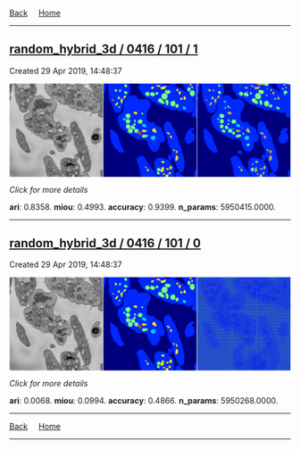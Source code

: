 
[Back](..)&nbsp;&nbsp;&nbsp;&nbsp;&nbsp;[Home](https://leapmanlab.github.io/snapshots)

---

<div class="summary"><a href="1"><h2>random_hybrid_3d / 0416 / 101 / 1</h2></a><p>Created 29 Apr 2019, 14:48:37
</p><a href="1"><img src="1/media/summary.png" align="center"></a><p>
<i>Click for more details</i>
</p></div>

**ari**: 0.8358. **miou**: 0.4993. **accuracy**: 0.9399. **n_params**: 5950415.0000. 

---

<div class="summary"><a href="0"><h2>random_hybrid_3d / 0416 / 101 / 0</h2></a><p>Created 29 Apr 2019, 14:48:37
</p><a href="0"><img src="0/media/summary.png" align="center"></a><p>
<i>Click for more details</i>
</p></div>

**ari**: 0.0068. **miou**: 0.0994. **accuracy**: 0.4866. **n_params**: 5950268.0000. 

---

[Back](..)&nbsp;&nbsp;&nbsp;&nbsp;&nbsp;[Home](https://leapmanlab.github.io/snapshots)

---